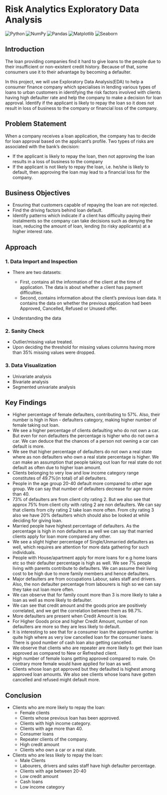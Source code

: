 # Risk Analytics Exploratory Data Analysis
![Python](https://img.shields.io/badge/python-3670A0?style=plastic&logo=python&logoColor=yellow)
![NumPy](https://img.shields.io/badge/numpy-%23013243.svg?style=plastic&logo=numpy&logoColor=white)
![Pandas](https://img.shields.io/badge/pandas-%23150458.svg?style=plastic&logo=pandas&logoColor=white)
![Matplotlib](https://img.shields.io/badge/Matplotlib-%23ffffff.svg?style=plastic&logo=Matplotlib&logoColor=black)
![Seaborn](https://img.shields.io/badge/Seaborn-%23ffffff.svg?style=plastic&logo=Matplotlib&logoColor=black)


## Introduction 

The loan providing companies find it hard to give loans to the people due to their insufficient or non-existent credit history. Because of that, some consumers use it to their advantage by becoming a defaulter. 

In this project, we will use Exploratory Data Analysis(EDA) to help a consumer finance company which specialises in lending various types of loans to urban customers in identifying the risk factors involved with clients having high defaulter rate and help the company to make a decision for loan approval. Identify if the applicant is likely to repay the loan so it does not result in loss of business to the company or financial loss of the company.

## Problem Statement

When a company receives a loan application, the company has to decide for loan approval based on the applicant’s profile. Two types of risks are associated with the bank’s decision:
  - If the applicant is likely to repay the loan, then not approving the loan results in a loss of business to the company
  - If the applicant is not likely to repay the loan, i.e. he/she is likely to default, then approving the loan may lead to a financial loss for the   company.
  
## Business Objectives 

- Ensuring that customers capable of repaying the loan are not rejected. 
- Find the driving factors behind loan default. 
- Identify patterns which indicate if a client has difficulty paying their instalments so the company can take decisions such as denying the loan, reducing the amount of loan, lending (to risky applicants) at a higher interest rate. 

## Approach

### 1. Data Import and Inspection 
- There are two datasets:
    * First, contains all the information of the client at the time of application. The data is about whether a client has payment difficulties.
    * Second, contains information about the client’s previous loan data. It contains the data on whether the previous application had been Approved,   Cancelled, Refused or Unused offer.
      
- Understanding the data
     
### 2. Sanity Check 
- Outlier/missing value treated.
- Upon deciding the threshold for missing values columns having more than 35% missing values were dropped.
    
### 3. Data Visualization
- Univariate analysis 
- Bivariate analysis
- Segmented univariate analysis 
    
## Key Findings 

   - Higher percentage of female defaulters, contributing to 57%. Also, their number is high in Non - defaulters category, making higher number of female taking out loan. 
   - We see a higher percentage of clients defaulting who do not own a car. But even for non defaulters the percentage is higher who do not own a car. We can deduce that the chances of a person not owning a car can default is more.
   - We see that higher percentage of defaulters do not own a real state where as non defaulters who own a real state percentage is higher. We can make an assumption that people taking out loan for real state do not default as often due to higher loan amount.
   - Clients belonging to very low and low income category range constitutes of 49.7%(in total) of all defaulters.
   - People in the age group 20-40 default more compared to other age group. We can say that number of defaulters decrease for age more than 40.
   - 73% of defaulters are from client city rating 2. But we also see that approx 75% from client city with rating 2 are non defaulters. We can say that clients from city rating 2 take loan more often. From city rating 3 also we have 20% defaulters which should also be looked at while deciding for giving loan.
   - Married people have highest percentage of defaulters. As the percentage is high in non defaulters as well we can say that married clients apply for loan more compared any other.
   - We see a slight higher percentage of Single/Unmarried defaulters as well, which requires are attention for more data gathering for such individuals.
   - People with House/apartment apply for more loans for e.g home loans etc so their defaulter percentage is high as well. We see 7% people living with parents contribute to defaulters. We can assume their living cost to be high due to more family members and hence defaulters.
   - Major defaulters are from occupations Labour, sales staff and drivers. Also, the non defaulter percentage from labourers is high so we can say they take out loan more often.
   - We can observe that for family count more than 3 is more likely to take a loan as well as more likely to defaulter.
   - We can see that credit amount and the goods price are positively correlated, and we get the correlation between them as 98.7%.
   - More defaulters are present when Credit Amount is low.
   - For Higher Goods price and higher Credit Amount, number of non defaulters are more so they are less likely to default.
   - It is interesting to see that for a consumer loan the approved number is quite high where as very low cancelled loan for the consumer loans. There is good number of cash loan also getting cancelled.
   - We observe that clients who are repeater are more likely to get their loan approved as compared to New or Refreshed client.
   - High number of female loans getting approved compared to male. On contrary more female would have applied for loan as well.
   - Clients whose loan got approved but they defaulted is highest among approved loan amounts. We also see clients whose loans have gotten cancelled and refused might default more.

## Conclusion 

  - Clients who are more likely to repay the loan:
      * Female clients
      * Clients whose previous loan has been approved.
      * Clients with high income category.
      * Clients with age more than 40.
      * Consumer loans
      * Repeater clients of the company.
      * High credit amount
      * Clients who own a car or a real state.
  - Clients who are less likely to repay the loan:
      * Male Clients
      * Labourers, drivers and sales staff have high defaulter percentage.
      * Clients with age between 20-40
      * Low credit amount
      * Cash loans
      * Low income category

